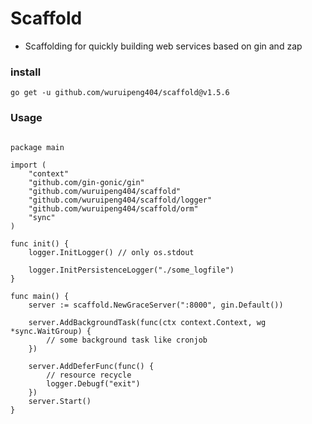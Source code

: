 # Scaffold

- Scaffolding for quickly building web services based on gin and zap

### install

```shell
go get -u github.com/wuruipeng404/scaffold@v1.5.6
```

### Usage

```golang

package main

import (
	"context"
	"github.com/gin-gonic/gin"
	"github.com/wuruipeng404/scaffold"
	"github.com/wuruipeng404/scaffold/logger"
	"github.com/wuruipeng404/scaffold/orm"
	"sync"
)

func init() {
	logger.InitLogger() // only os.stdout

	logger.InitPersistenceLogger("./some_logfile")
}

func main() {
	server := scaffold.NewGraceServer(":8000", gin.Default())

	server.AddBackgroundTask(func(ctx context.Context, wg *sync.WaitGroup) {
		// some background task like cronjob
	})

	server.AddDeferFunc(func() {
		// resource recycle
		logger.Debugf("exit")
	})
	server.Start()
}
```
